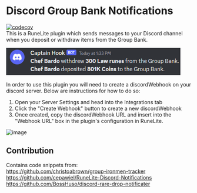 # Discord Group Bank Notifications
[![codecov](https://codecov.io/gh/barthogenes/RuneLite-Discord-GroupBank-Notifications/branch/master/graph/badge.svg?token=AZHZE4D5X4)](https://codecov.io/gh/barthogenes/RuneLite-Discord-GroupBank-Notifications)  
This is a RuneLite plugin which sends messages to your Discord channel when you deposit or withdraw items from the Group Bank.

![example](example.png)

In order to use this plugin you will need to create a discordWebhook on your discord server. Below are instructions for how to do so:
1. Open your Server Settings and head into the Integrations tab
2. Click the "Create Webhook" button to create a new discordWebhook
3. Once created, copy the discordWebhook URL and insert into the "Webhook URL" box in the plugin's configuration in RuneLite.

![image](https://user-images.githubusercontent.com/13265450/109745517-9b42ef80-7b99-11eb-82f9-63f8ea590e8c.png)

## Contribution
Contains code snippets from:  
https://github.com/christoabrown/group-ironmen-tracker  
https://github.com/cepawiel/RuneLite-Discord-Notifications  
https://github.com/BossHuso/discord-rare-drop-notificater
